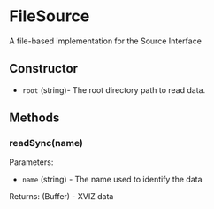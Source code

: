 # FileSource

A file-based implementation for the Source Interface

## Constructor

- `root` (string)- The root directory path to read data.

## Methods

### readSync(name)

Parameters:

- `name` (string) - The name used to identify the data

Returns: (Buffer) - XVIZ data
